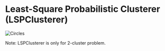 Least-Square Probabilistic Clusterer (LSPClusterer)
============

![Circles](https://github.com/nkt1546789/LSPClusterer/blob/master/circles.png)

Note: LSPClusterer is only for 2-cluster problem.


